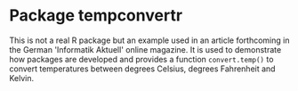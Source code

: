 # Package tempconvertr

This is not a real R package but an example used in an article forthcoming in the German 'Informatik Aktuell' online magazine. It is used to demonstrate how packages are developed and provides a function `convert.temp()` to convert temperatures between degrees Celsius, degrees Fahrenheit and Kelvin.
